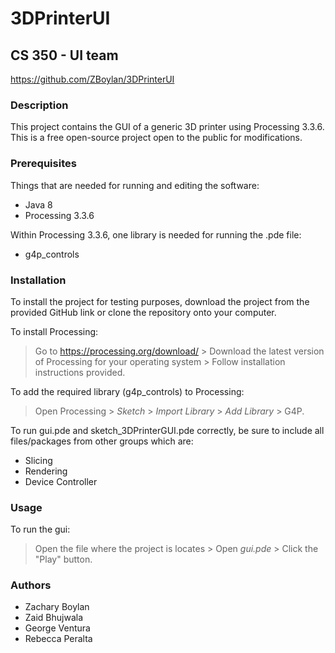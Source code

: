 # 3DPrinterUI
## CS 350 - UI team
https://github.com/ZBoylan/3DPrinterUI

### Description
This project contains the GUI of a generic 3D printer using Processing 3.3.6. This is a free open-source project open to the public for modifications.

### Prerequisites
Things that are needed for running and editing the software:
* Java 8
* Processing 3.3.6

Within Processing 3.3.6, one library is needed for running the .pde file:

* g4p_controls


### Installation
To install the project for testing purposes, download the project from the provided GitHub link or clone the repository onto your computer.  

To install Processing:
> Go to https://processing.org/download/ > Download the latest version of Processing for your operating system > Follow installation instructions provided.

To add the required library (g4p_controls) to Processing:
> Open Processing > _Sketch_ > _Import Library_ > _Add Library_ > G4P.


To run gui.pde and sketch_3DPrinterGUI.pde correctly, be sure to include all files/packages from other groups which are:
* Slicing
* Rendering
* Device Controller

### Usage
To run the gui:
> Open the file where the project is locates > Open _gui.pde_ > Click the "Play" button.

### Authors
* Zachary Boylan
* Zaid Bhujwala
* George Ventura
* Rebecca Peralta
